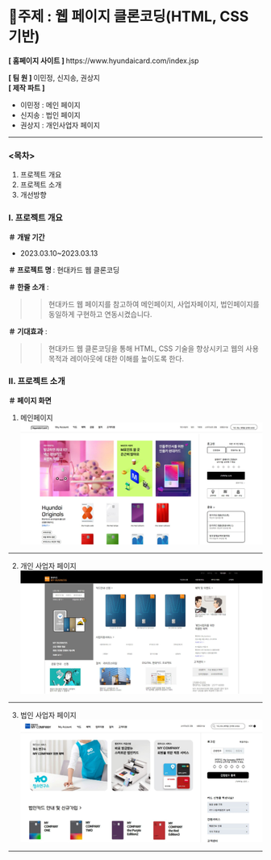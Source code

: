 
<h1> 🍎주제 : 웹 페이지 클론코딩(HTML, CSS 기반) </h1>
<strong> [ 홈페이지 사이트 ] </strong>  https://www.hyundaicard.com/index.jsp

<strong> [ 팀 원 ] </strong>
이민정, 신지송, 권상지 <br>
<strong> [ 제작 파트 ] </strong> <br>
  * 이민정 : 메인 페이지 <br>
  * 신지송 : 법인 페이지 <br>
  * 권상지 : 개인사업자 페이지
<hr> 

### <목차>
1. 프로젝트 개요
2. 프로젝트 소개
3. 개선방향

<h3>Ⅰ. 프로젝트 개요 </h3>

<strong> ＃ 개발 기간 </strong> <br>
- 2023.03.10~2023.03.13

<strong> ＃ 프로젝트 명 </strong> : 현대카드 웹 클론코딩

<strong> ＃ 한줄 소개</strong> : 
>> 현대카드 웹 페이지를 참고하여 메인페이지, 사업자페이지, 법인페이지를 동일하게 구현하고 연동시켰습니다.

<strong> ＃ 기대효과</strong> : 
>> 현대카드 웹 클론코딩을 통해 HTML, CSS 기술을 향상시키고 웹의 사용목적과 레이아웃에 대한 이해를 높이도록 한다.

<h3> Ⅱ. 프로젝트 소개 </h3>


<strong>＃ 페이지 화면</strong>

1) 메인페이지
![Alt text](/img/mainpage.JPG)
----
2) 개인 사업자 페이지
 ![Alt text](/img/privatepage.JPG)
 ----
3) 법인 사업자 페이지
![Alt text](/img/companypage.JPG)
----